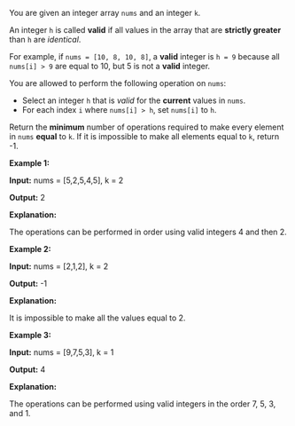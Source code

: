 You are given an integer array  `nums`  and an integer  `k`.

An integer  `h`  is called  **valid**  if all values in the array that are  **strictly greater**  than  `h`  are  _identical_.

For example, if  `nums = [10, 8, 10, 8]`, a  **valid**  integer is  `h = 9`  because all  `nums[i] > 9` are equal to 10, but 5 is not a  **valid**  integer.

You are allowed to perform the following operation on  `nums`:

-   Select an integer  `h`  that is  _valid_  for the  **current**  values in  `nums`.
-   For each index  `i`  where  `nums[i] > h`, set  `nums[i]`  to  `h`.

Return the  **minimum**  number of operations required to make every element in  `nums`  **equal**  to  `k`. If it is impossible to make all elements equal to  `k`, return -1.

**Example 1:**

**Input:**  nums = [5,2,5,4,5], k = 2

**Output:**  2

**Explanation:**

The operations can be performed in order using valid integers 4 and then 2.

**Example 2:**

**Input:**  nums = [2,1,2], k = 2

**Output:**  -1

**Explanation:**

It is impossible to make all the values equal to 2.

**Example 3:**

**Input:**  nums = [9,7,5,3], k = 1

**Output:**  4

**Explanation:**

The operations can be performed using valid integers in the order 7, 5, 3, and 1.
